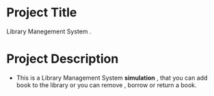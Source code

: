 # Project Title 
Library Manegement System .

# Project Description 
- This is a Library Management System __simulation__ , that you can add book to the library 
or you can remove , borrow or return a book.
